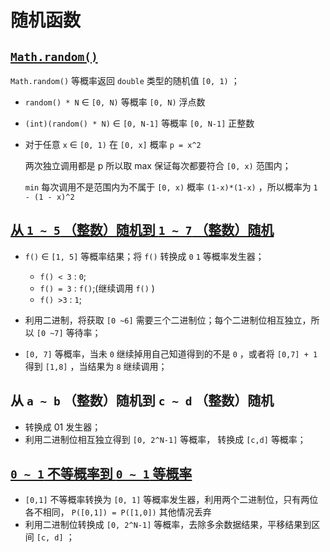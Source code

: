 # 随机函数

## [`Math.random()`](./../../../test/java/org/hui/dsaa/jdk/RandomTests.java)

`Math.random()` 等概率返回 `double` 类型的随机值 `[0, 1)` ；


* `random() * N` ∈  `[0, N)` 等概率 `[0, N)` 浮点数

* `(int)(random() * N)` ∈  `[0, N-1]` 等概率 `[0, N-1]` 正整数

* 对于任意 `x` ∈ `[0, 1)` 在 `[0, x]` 概率 `p = x^2`

  两次独立调用都是 p 所以取 max 保证每次都要符合 `[0, x)` 范围内；

  `min` 每次调用不是范围内为不属于 `[0, x)` 概率 `(1-x)*(1-x)` ，所以概率为 `1 - (1 - x)^2`

## [从 `1 ~ 5` （整数）随机到 `1 ~ 7` （整数）随机](./../../../test/java/org/hui/dsaa/jdk/Random2Tests.java)


* `f()` ∈ `[1, 5]` 等概率结果；将 `f()` 转换成 `0` `1` 等概率发生器； 
  * `f() < 3` : `0`;
  * `f() = 3` : `f()`;(继续调用 `f()` )
  * `f() >3` : `1`;
  
* 利用二进制，将获取 `[0 ~6]` 需要三个二进制位；每个二进制位相互独立，所以 `[0 ~7]` 等待率；

* `[0, 7]` 等概率，当未 `0` 继续掉用自己知道得到的不是 `0` ，或者将 `[0,7] + 1` 得到 `[1,8]` ，当结果为 `8` 继续调用；


## 从 `a ~ b` （整数）随机到 `c ~ d` （整数）随机

* 转换成 01 发生器；
* 利用二进制位相互独立得到 `[0, 2^N-1]` 等概率， 转换成 `[c,d]` 等概率；

## [`0 ~ 1` 不等概率到 `0 ~ 1` 等概率](./../../../test/java/org/hui/dsaa/jdk/Random3Tests.java)


* `[0,1]` 不等概率转换为 `[0, 1]` 等概率发生器，利用两个二进制位，只有两位各不相同， `P([0,1]) = P([1,0])` 其他情况丢弃
* 利用二进制位转换成 `[0, 2^N-1]` 等概率，去除多余数据结果，平移结果到区间 `[c, d]` ；

